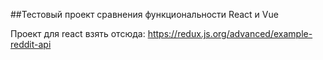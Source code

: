 
##Тестовый проект сравнения функциональности React и Vue

Проект для react взять отсюда:
https://redux.js.org/advanced/example-reddit-api